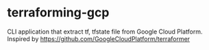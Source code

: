 # terraforming-gcp
CLI application that extract tf, tfstate file from Google Cloud Platform. Inspired by https://github.com/GoogleCloudPlatform/terraformer
